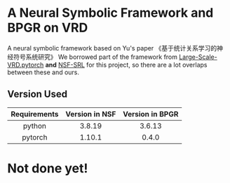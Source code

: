 # A Neural Symbolic Framework and BPGR on VRD

A neural symbolic framework based on Yu's paper 《基于统计关系学习的神经符号系统研究》
We borrowed part of the framework from [Large-Scale-VRD.pytorch](https://github.com/jz462/Large-Scale-VRD.pytorch) **and** [NSF-SRL](https://github.com/Dongranyu/NSF-SRL) for this project, so there are a lot overlaps between these and ours.
 
## Version Used
|Requirements        |Version in NSF        |Version in BPGR        |
|:----:              |:----:                |:----:                 |
|python              |3.8.19                |3.6.13                 |    
|pytorch             |1.10.1                |0.4.0                  |
  
# Not done yet!  
